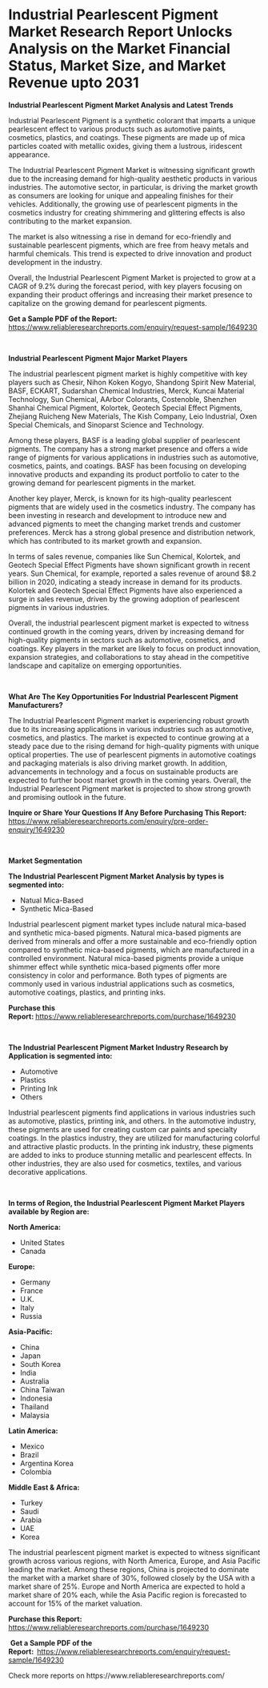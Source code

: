 <p><h1>Industrial Pearlescent Pigment Market Research Report Unlocks Analysis on the Market Financial Status, Market Size, and Market Revenue upto 2031</h1></p><p><strong>Industrial Pearlescent Pigment Market Analysis and Latest Trends</strong></p>
<p><p>Industrial Pearlescent Pigment is a synthetic colorant that imparts a unique pearlescent effect to various products such as automotive paints, cosmetics, plastics, and coatings. These pigments are made up of mica particles coated with metallic oxides, giving them a lustrous, iridescent appearance.</p><p>The Industrial Pearlescent Pigment Market is witnessing significant growth due to the increasing demand for high-quality aesthetic products in various industries. The automotive sector, in particular, is driving the market growth as consumers are looking for unique and appealing finishes for their vehicles. Additionally, the growing use of pearlescent pigments in the cosmetics industry for creating shimmering and glittering effects is also contributing to the market expansion.</p><p>The market is also witnessing a rise in demand for eco-friendly and sustainable pearlescent pigments, which are free from heavy metals and harmful chemicals. This trend is expected to drive innovation and product development in the industry.</p><p>Overall, the Industrial Pearlescent Pigment Market is projected to grow at a CAGR of 9.2% during the forecast period, with key players focusing on expanding their product offerings and increasing their market presence to capitalize on the growing demand for pearlescent pigments.</p></p>
<p><strong>Get a Sample PDF of the Report:&nbsp;</strong> <a href="https://www.reliableresearchreports.com/enquiry/request-sample/1649230">https://www.reliableresearchreports.com/enquiry/request-sample/1649230</a></p>
<p>&nbsp;</p>
<p><strong>Industrial Pearlescent Pigment Major Market Players</strong></p>
<p><p>The industrial pearlescent pigment market is highly competitive with key players such as Chesir, Nihon Koken Kogyo, Shandong Spirit New Material, BASF, ECKART, Sudarshan Chemical Industries, Merck, Kuncai Material Technology, Sun Chemical, AArbor Colorants, Costenoble, Shenzhen Shanhai Chemical Pigment, Kolortek, Geotech Special Effect Pigments, Zhejiang Ruicheng New Materials, The Kish Company, Leio Industrial, Oxen Special Chemicals, and Sinoparst Science and Technology. </p><p>Among these players, BASF is a leading global supplier of pearlescent pigments. The company has a strong market presence and offers a wide range of pigments for various applications in industries such as automotive, cosmetics, paints, and coatings. BASF has been focusing on developing innovative products and expanding its product portfolio to cater to the growing demand for pearlescent pigments in the market. </p><p>Another key player, Merck, is known for its high-quality pearlescent pigments that are widely used in the cosmetics industry. The company has been investing in research and development to introduce new and advanced pigments to meet the changing market trends and customer preferences. Merck has a strong global presence and distribution network, which has contributed to its market growth and expansion.</p><p>In terms of sales revenue, companies like Sun Chemical, Kolortek, and Geotech Special Effect Pigments have shown significant growth in recent years. Sun Chemical, for example, reported a sales revenue of around $8.2 billion in 2020, indicating a steady increase in demand for its products. Kolortek and Geotech Special Effect Pigments have also experienced a surge in sales revenue, driven by the growing adoption of pearlescent pigments in various industries.</p><p>Overall, the industrial pearlescent pigment market is expected to witness continued growth in the coming years, driven by increasing demand for high-quality pigments in sectors such as automotive, cosmetics, and coatings. Key players in the market are likely to focus on product innovation, expansion strategies, and collaborations to stay ahead in the competitive landscape and capitalize on emerging opportunities.</p></p>
<p>&nbsp;</p>
<p><strong>What Are The Key Opportunities For Industrial Pearlescent Pigment Manufacturers?</strong></p>
<p><p>The Industrial Pearlescent Pigment market is experiencing robust growth due to its increasing applications in various industries such as automotive, cosmetics, and plastics. The market is expected to continue growing at a steady pace due to the rising demand for high-quality pigments with unique optical properties. The use of pearlescent pigments in automotive coatings and packaging materials is also driving market growth. In addition, advancements in technology and a focus on sustainable products are expected to further boost market growth in the coming years. Overall, the Industrial Pearlescent Pigment market is projected to show strong growth and promising outlook in the future.</p></p>
<p><strong>Inquire or Share Your Questions If Any Before Purchasing This Report:</strong> <a href="https://www.reliableresearchreports.com/enquiry/pre-order-enquiry/1649230">https://www.reliableresearchreports.com/enquiry/pre-order-enquiry/1649230</a></p>
<p>&nbsp;</p>
<p><strong>Market Segmentation</strong></p>
<p><strong>The Industrial Pearlescent Pigment Market Analysis by types is segmented into:</strong></p>
<p><ul><li>Natual Mica-Based</li><li>Synthetic Mica-Based</li></ul></p>
<p><p>Industrial pearlescent pigment market types include natural mica-based and synthetic mica-based pigments. Natural mica-based pigments are derived from minerals and offer a more sustainable and eco-friendly option compared to synthetic mica-based pigments, which are manufactured in a controlled environment. Natural mica-based pigments provide a unique shimmer effect while synthetic mica-based pigments offer more consistency in color and performance. Both types of pigments are commonly used in various industrial applications such as cosmetics, automotive coatings, plastics, and printing inks.</p></p>
<p><strong>Purchase this Report:&nbsp;</strong><a href="https://www.reliableresearchreports.com/purchase/1649230">https://www.reliableresearchreports.com/purchase/1649230</a></p>
<p>&nbsp;</p>
<p><strong>The Industrial Pearlescent Pigment Market Industry Research by Application is segmented into:</strong></p>
<p><ul><li>Automotive</li><li>Plastics</li><li>Printing Ink</li><li>Others</li></ul></p>
<p><p>Industrial pearlescent pigments find applications in various industries such as automotive, plastics, printing ink, and others. In the automotive industry, these pigments are used for creating custom car paints and specialty coatings. In the plastics industry, they are utilized for manufacturing colorful and attractive plastic products. In the printing ink industry, these pigments are added to inks to produce stunning metallic and pearlescent effects. In other industries, they are also used for cosmetics, textiles, and various decorative applications.</p></p>
<p>&nbsp;</p>
<p><strong>In terms of Region, the Industrial Pearlescent Pigment Market Players available by Region are:</strong></p>
<p>
    <p> <strong> North America: </strong>
        <ul>
            <li>United States</li>
            <li>Canada</li>
        </ul>
        </p> 
    <p> <strong> Europe: </strong>
        <ul>
            <li>Germany</li>
            <li>France</li>
            <li>U.K.</li>
            <li>Italy</li>
            <li>Russia</li>
        </ul>
        </p> 
    <p> <strong> Asia-Pacific: </strong>
        <ul>
            <li>China</li>
            <li>Japan</li>
            <li>South Korea</li>
            <li>India</li>
            <li>Australia</li>
            <li>China Taiwan</li>
            <li>Indonesia</li>
            <li>Thailand</li>
            <li>Malaysia</li>
        </ul>
        </p> 
    <p> <strong> Latin America: </strong>
        <ul>
            <li>Mexico</li>
            <li>Brazil</li>
            <li>Argentina Korea</li>
            <li>Colombia</li>
        </ul>
        </p> 
    <p> <strong> Middle East & Africa: </strong>
        <ul>
            <li>Turkey</li>
            <li>Saudi</li>
            <li>Arabia</li>
            <li>UAE</li>
            <li>Korea</li>
        </ul>
    </p>
    </p>
<p><p>The industrial pearlescent pigment market is expected to witness significant growth across various regions, with North America, Europe, and Asia Pacific leading the market. Among these regions, China is projected to dominate the market with a market share of 30%, followed closely by the USA with a market share of 25%. Europe and North America are expected to hold a market share of 20% each, while the Asia Pacific region is forecasted to account for 15% of the market valuation.</p></p>
<p><strong>Purchase this Report: </strong><a href="https://www.reliableresearchreports.com/purchase/1649230">https://www.reliableresearchreports.com/purchase/1649230</a></p>
<p>&nbsp;<strong>Get a Sample PDF of the Report:&nbsp;&nbsp;</strong><a href="https://www.reliableresearchreports.com/enquiry/request-sample/1649230">https://www.reliableresearchreports.com/enquiry/request-sample/1649230</a></p>
<p><strong></strong></p>
<p>Check more reports on https://www.reliableresearchreports.com/</p>